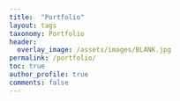 ```yaml
---
title:  "Portfolio"
layout: tags
taxonomy: Portfolio
header:
  overlay_image: /assets/images/BLANK.jpg
permalink: /portfolio/
toc: true
author_profile: true
comments: false
---
```

